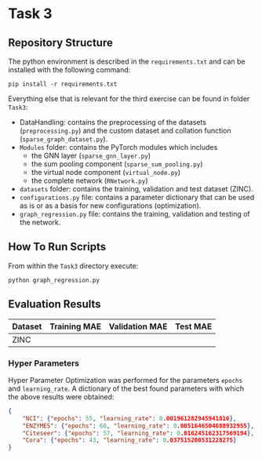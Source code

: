 # Task 3

## Repository Structure

The python environment is described in the `requirements.txt` and can be installed with the following command:

```pip install -r requirements.txt```

Everything else that is relevant for the third exercise can be found in folder `Task3`:

* DataHandling: contains the preprocessing of the datasets (`preprocessing.py`) and the custom dataset and collation function (`sparse_graph_dataset.py`).
* `Modules` folder: contains the PyTorch modules which includes
	* the GNN layer (`sparse_gnn_layer.py`) 
	* the sum pooling component (`sparse_sum_pooling.py`)
	* the virtual node component (`virtual_node.py`)
	* the complete network (`RNetwork.py`)
* `datasets` folder: contains the training, validation and test dataset (ZINC).
* `configurations.py` file: contains a parameter dictionary that can be used as is or as a basis for new configurations (optimization).
* `graph_regression.py` file: contains the training, validation and testing of the network.

## How To Run Scripts
From within the `Task3` directory execute:

```python graph_regression.py```

## Evaluation Results

| Dataset | Training MAE   | Validation MAE  | Test MAE    |
|---------|----------------|-----------------|-------------|
| ZINC    |                |                 |             |

### Hyper Parameters
Hyper Parameter Optimization was performed for the parameters `epochs` and `learning_rate`.
A dictionary of the best found parameters with which the above results were obtained:
```json
{
    "NCI": {"epochs": 55, "learning_rate": 0.001961282945941816},
    "ENZYMES": {"epochs": 60, "learning_rate": 0.0051646504688932955},
    "Citeseer": {"epochs": 57, "learning_rate": 0.016245162317569194},
    "Cora": {"epochs": 43, "learning_rate": 0.037515200531228275}
}
```